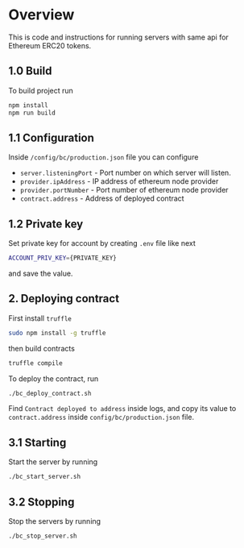 # Overview
This is code and instructions for running servers with same api for Ethereum ERC20 tokens.

## 1.0 Build
To build project run
```bash
npm install
npm run build
```

## 1.1 Configuration
Inside `/config/bc/production.json` file you can configure
* `server.listeningPort` - Port number on which server will listen.
* `provider.ipAddress` - IP address of ethereum node provider
* `provider.portNumber` - Port number of ethereum node provider
* `contract.address` - Address of deployed contract
  
## 1.2 Private key
Set private key for account by creating `.env` file like next
```bash
ACCOUNT_PRIV_KEY={PRIVATE_KEY}
```
and save the value.

## 2. Deploying contract
First install `truffle`
```bash
sudo npm install -g truffle
```
then build contracts
```bash
truffle compile
```

To deploy the contract, run
```bash
./bc_deploy_contract.sh
```
Find `Contract deployed to address` inside logs, and copy its value to `contract.address` inside `config/bc/production.json` file.

## 3.1 Starting
Start the server by running
```bash
./bc_start_server.sh
```

## 3.2 Stopping
Stop the servers by running
```bash
./bc_stop_server.sh
```
